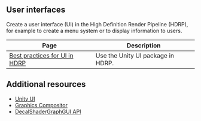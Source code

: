 ## User interfaces

Create a user interface (UI) in the High Definition Render Pipeline (HDRP), for example to create a menu system or to display information to users.

|Page|Description|
|-|-|
|[Best practices for UI in HDRP](best-practices-for-ui-in-hdrp.md)|Use the Unity UI package in HDRP.|

## Additional resources

- [Unity UI](https://docs.unity3d.com/Packages/com.unity.ugui@1.0/manual/index.html)
- [Graphics Compositor](graphics-compositor-window-reference.md)
- [DecalShaderGraphGUI API](xref:UnityEditor.Rendering.HighDefinition.DecalShaderGraphGUI)
